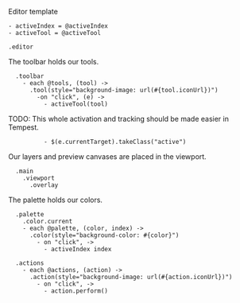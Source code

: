 Editor template

    - activeIndex = @activeIndex
    - activeTool = @activeTool

    .editor

The toolbar holds our tools.

      .toolbar
        - each @tools, (tool) ->
          .tool(style="background-image: url(#{tool.iconUrl})")
            -on "click", (e) ->
              - activeTool(tool)

TODO: This whole activation and tracking should be made easier in Tempest.

              - $(e.currentTarget).takeClass("active")

Our layers and preview canvases are placed in the viewport.

      .main
        .viewport
          .overlay

The palette holds our colors.

      .palette
        .color.current
        - each @palette, (color, index) ->
          .color(style="background-color: #{color}")
            - on "click", ->
              - activeIndex index

      .actions
        - each @actions, (action) ->
          .action(style="background-image: url(#{action.iconUrl})")
            - on "click", ->
              - action.perform()
